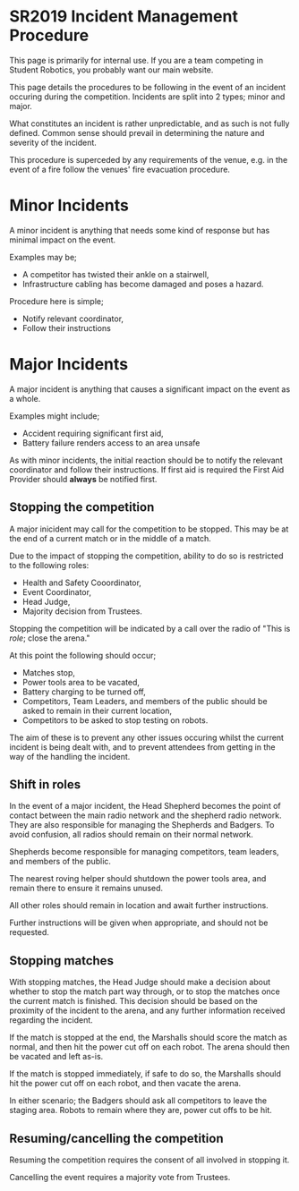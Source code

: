# SR2019 Incident Management Procedure

This page is primarily for internal use. If you are a team competing in Student Robotics, you probably want our main website.

This page details the procedures to be following in the event of an incident occuring during the competition. Incidents are split into 2 types; minor and major.

What constitutes an incident is rather unpredictable, and as such is not fully defined. Common sense should prevail in determining the nature and severity of the incident.

This procedure is superceded by any requirements of the venue, e.g. in the event of a fire follow the venues' fire evacuation procedure.

# Minor Incidents

A minor incident is anything that needs some kind of response but has minimal impact on the event.

Examples may be;

* A competitor has twisted their ankle on a stairwell,
* Infrastructure cabling has become damaged and poses a hazard.

Procedure here is simple;

* Notify relevant coordinator,
* Follow their instructions

# Major Incidents

A major incident is anything that causes a significant impact on the event as a whole.

Examples might include;

* Accident requiring significant first aid,
* Battery failure renders access to an area unsafe

As with minor incidents, the initial reaction should be to notify the relevant coordinator and follow their instructions. If first aid is required the First Aid Provider should __always__ be notified first.

## Stopping the competition

A major inicident may call for the competition to be stopped. This may be at the end of a current match or in the middle of a match.

Due to the impact of stopping the competition, ability to do so is restricted to the following roles:

* Health and Safety Cooordinator,
* Event Coordinator,
* Head Judge,
* Majority decision from Trustees.

Stopping the competition will be indicated by a call over the radio of "This is _role_; close the arena."

At this point the following should occur;

* Matches stop,
* Power tools area to be vacated,
* Battery charging to be turned off,
* Competitors, Team Leaders, and members of the public should be asked to remain in their current location,
* Competitors to be asked to stop testing on robots.

The aim of these is to prevent any other issues occuring whilst the current incident is being dealt with, and to prevent attendees from getting in the way of the handling the incident.

## Shift in roles

In the event of a major incident, the Head Shepherd becomes the point of contact between the main radio network and the shepherd radio network. They are also responsible for managing the Shepherds and Badgers. To avoid confusion, all radios should remain on their normal network.

Shepherds become responsible for managing competitors, team leaders, and members of the public.

The nearest roving helper should shutdown the power tools area, and remain there to ensure it remains unused.

All other roles should remain in location and await further instructions.

Further instructions will be given when appropriate, and should not be requested.

## Stopping matches
With stopping matches, the Head Judge should make a decision about whether to stop the match part way through, or to stop the matches once the current match is finished. This decision should be based on the proximity of the incident to the arena, and any further information received regarding the incident.

If the match is stopped at the end, the Marshalls should score the match as normal, and then hit the power cut off on each robot. The arena should then be vacated and left as-is.

If the match is stopped immediately, if safe to do so, the Marshalls should hit the power cut off on each robot, and then vacate the arena.

In either scenario; the Badgers should ask all competitors to leave the staging area. Robots to remain where they are, power cut offs to be hit.

## Resuming/cancelling the competition

Resuming the competition requires the consent of all involved in stopping it.

Cancelling the event requires a majority vote from Trustees.

